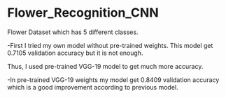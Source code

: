 # Flower_Recognition_CNN

Flower Dataset which has 5 different classes.

-First I tried my own model without pre-trained weights. This model get 0.7105 validation accuracy but it is not enough.

Thus, I used pre-trained VGG-19 model to get much more accuracy.

-In pre-trained VGG-19 weights my model get 0.8409 validation accuracy which is a good improvement according to previous model. 
